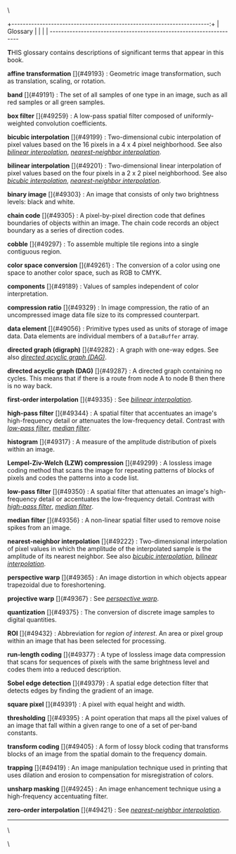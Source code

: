 
\


+----------------------------------------------------------------------:+
| Glossary                                                              |
|                                                                       |
| -------------------------------------------------------------------   

**T**HIS glossary contains descriptions of significant terms that
appear in this book.

**affine transformation** []{#49193} 
:   Geometric image transformation, such as translation, scaling, or
    rotation.
    
**band** []{#49191} 
:   The set of all samples of one type in an image, such as all red
    samples or all green samples.
    
**box filter** []{#49259} 
:   A low-pass spatial filter composed of uniformly-weighted
    convolution coefficients.
    
**bicubic interpolation** []{#49199} 
:   Two-dimensional cubic interpolation of pixel values based on the
    16 pixels in a 4 x 4 pixel neighborhood. See also [*bilinear
    interpolation*](../glossary), [*nearest-neighbor
    interpolation*](../glossary).
    
**bilinear interpolation** []{#49201} 
:   Two-dimensional linear interpolation of pixel values based on the
    four pixels in a 2 x 2 pixel neighborhood. See also [*bicubic
    interpolation*](../glossary), [*nearest-neighbor
    interpolation*](../glossary).
    
**binary image** []{#49303} 
:   An image that consists of only two brightness levels: black and
    white.
    
**chain code** []{#49305} 
:   A pixel-by-pixel direction code that defines boundaries of objects
    within an image. The chain code records an object boundary as a
    series of direction codes.
    
**cobble** []{#49297} 
:   To assemble multiple tile regions into a single contiguous region.
    
**color space conversion** []{#49261} 
:   The conversion of a color using one space to another color space,
    such as RGB to CMYK.
    
**components** []{#49189} 
:   Values of samples independent of color interpretation.
    
**compression ratio** []{#49329} 
:   In image compression, the ratio of an uncompressed image data file
    size to its compressed counterpart.
    
**data element** []{#49056} 
:   Primitive types used as units of storage of image data. Data
    elements are individual members of a `DataBuffer` array.
    
**directed graph (digraph)** []{#49282} 
:   A graph with one-way edges. See also [*directed acyclic graph
    (DAG)*](../glossary).
    
**directed acyclic graph (DAG)** []{#49287} 
:   A directed graph containing no cycles. This means that if there is
    a route from node A to node B then there is no way back.
    
**first-order interpolation** []{#49335} 
:   See [*bilinear interpolation*](../glossary).
    
**high-pass filter** []{#49344} 
:   A spatial filter that accentuates an image\'s high-frequency
    detail or attenuates the low-frequency detail. Contrast with
    [*low-pass filter*](../glossary), [*median
    filter*](../glossary).
    
**histogram** []{#49317} 
:   A measure of the amplitude distribution of pixels within an image.
    
**Lempel-Ziv-Welch (LZW) compression** []{#49299} 
:   A lossless image coding method that scans the image for repeating
    patterns of blocks of pixels and codes the patterns into a code
    list.
    
**low-pass filter** []{#49350} 
:   A spatial filter that attenuates an image\'s high-frequency detail
    or accentuates the low-frequency detail. Contrast with [*high-pass
    filter*](../glossary), [*median
    filter*](../glossary).
    
**median filter** []{#49356} 
:   A non-linear spatial filter used to remove noise spikes from an
    image.
    
**nearest-neighbor interpolation** []{#49222} 
:   Two-dimensional interpolation of pixel values in which the
    amplitude of the interpolated sample is the amplitude of its
    nearest neighbor. See also [*bicubic
    interpolation*](../glossary), [*bilinear
    interpolation*](../glossary).
    
**perspective warp** []{#49365} 
:   An image distortion in which objects appear trapezoidal due to
    foreshortening.
    
**projective warp** []{#49367} 
:   See [*perspective warp*](../glossary).
    
**quantization** []{#49375} 
:   The conversion of discrete image samples to digital quantities.
    
**ROI** []{#49432} 
:   Abbreviation for *region of interest*. An area or pixel group
    within an image that has been selected for processing.
    
**run-length coding** []{#49377} 
:   A type of lossless image data compression that scans for sequences
    of pixels with the same brightness level and codes them into a
    reduced description.
    
**Sobel edge detection** []{#49379} 
:   A spatial edge detection filter that detects edges by finding the
    gradient of an image.
    
**square pixel** []{#49391} 
:   A pixel with equal height and width.
    
**thresholding** []{#49395} 
:   A point operation that maps all the pixel values of an image that
    fall within a given range to one of a set of per-band constants.
    
**transform coding** []{#49405} 
:   A form of lossy block coding that transforms blocks of an image
    from the spatial domain to the frequency domain.
    
**trapping** []{#49419} 
:   An image manipulation technique used in printing that uses
    dilation and erosion to compensation for misregistration of
    colors.
    
**unsharp masking** []{#49245} 
:   An image enhancement technique using a high-frequency accentuating
    filter.
    
**zero-order interpolation** []{#49421} 
:   See [*nearest-neighbor interpolation*](../glossary).

------------------------------------------------------------------------

\


\


